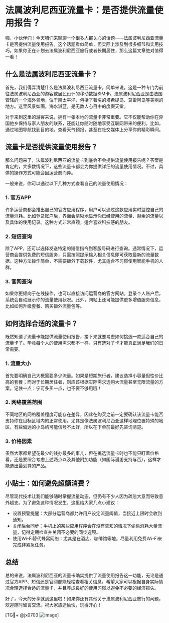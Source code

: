 # 法属波利尼西亚流量卡：是否提供流量使用报告？

嗨，小伙伴们！今天咱们来聊聊一个很多人都关心的话题——法属波利尼西亚流量卡是否提供流量使用报告。这个话题看似简单，但实际上涉及到很多细节和实用技巧。如果你正在计划去法属波利尼西亚旅行或者长期居住，那么这篇文章绝对值得一看！

## 什么是法属波利尼西亚流量卡？

首先，我们得弄清楚什么是法属波利尼西亚流量卡。简单来说，这是一种专门为前往法属波利尼西亚的游客或居民设计的移动数据SIM卡。法属波利尼西亚是由法国管辖的一个海外领地，位于南太平洋，包括了著名的塔希提岛、莫雷阿岛等美丽的地方。这里风景如画，海水湛蓝，是无数人心目中的度假天堂。

对于来到这里的游客来说，拥有一张本地的流量卡非常重要。它不仅能帮助你在异国他乡保持与家人朋友的联系，还能让你随时随地享受互联网带来的便利。比如，通过地图导航找到目的地，查看天气预报，甚至在社交媒体上分享你的精彩瞬间。

## 流量卡是否提供流量使用报告？

那么问题来了，法属波利尼西亚的流量卡到底会不会提供流量使用报告呢？答案是肯定的，大多数情况下，这些流量卡都会为你提供详细的流量使用情况。不过，具体的操作方式可能会因运营商而异。

一般来说，你可以通过以下几种方式查看自己的流量使用情况：

### 1. 官方APP

许多运营商都会推出自己的官方应用程序，用户可以通过这款应用实时监控自己的流量消耗。比如登录账户后，界面会清晰地显示你已经使用的流量、剩余的流量以及具体的使用记录。这种方式非常直观，适合喜欢科技感的朋友。

### 2. 短信查询

除了APP，还可以选择发送特定的短信指令到客服号码进行查询。通常情况下，运营商会提供免费的短信服务，只需按照提示输入相关信息即可获取最新的流量数据。这种方法操作简单，不需要额外下载软件，尤其适合不习惯使用智能手机的人群。

### 3. 官网查询

如果你更倾向于在线操作，也可以直接访问运营商的官方网站。登录个人账户后，系统会自动展示你的流量使用状况。此外，网站上还可能提供更多增值服务信息，比如如何升级套餐、购买额外流量包等。

## 如何选择合适的流量卡？

既然知道了流量卡能提供流量使用报告，接下来就要考虑如何挑选一款适合自己的流量卡了。毕竟每个人的使用需求都不一样，只有选对了卡才能真正满足我们的日常需要。

### 1. 流量大小

首先要明确自己大概需要多少流量。如果是短期旅行者，建议选择小容量但性价比高的套餐；而对于长期居住者，则应该根据实际需求选购大流量甚至无限流量的方案。记住一点：宁可多买一点，也不要不够用哦！

### 2. 网络覆盖范围

不同地区的网络覆盖程度可能存在差异，因此在购买之前一定要确认该流量卡能否支持你在目标区域内的正常使用。尤其是像法属波利尼西亚这样地理位置特殊的地区，有些偏远的小岛屿可能信号不太好，所以在下单前最好先咨询清楚。

### 3. 价格因素

虽然大家都希望花最少的钱办最多的事儿，但在挑选流量卡时也不能只盯着价格看。还是要综合考虑上述两点以及其他附加功能（如国际漫游支持与否），这样才能选出最划算的产品。

## 小贴士：如何避免超额消费？

尽管现代技术让我们能够随时掌握流量动态，但仍有不少人因为疏忽大意而导致意外超支。为了避免这种情况发生，这里给大家几点小建议：

- 设置预警提醒：大部分运营商都允许用户设定流量阈值，当接近上限时会收到通知。
- 关闭后台同步：手机上的某些应用程序会在没有告知的情况下偷偷消耗大量流量，记得定期检查并关闭不必要的同步选项。
- 使用Wi-Fi替代蜂窝网络：尤其是在酒店、咖啡馆等地，尽量利用免费Wi-Fi来完成非紧急任务。

## 总结

总的来说，法属波利尼西亚的流量卡确实提供了流量使用报告这一功能，无论是通过官方APP、短信还是官网都能轻松查看相关信息。希望大家可以根据自身实际情况合理选择合适的流量卡，并且养成良好的使用习惯以避免不必要的经济损失。

好了，今天的分享就到这里啦！如果你还有其他关于法属波利尼西亚旅行的问题，欢迎随时留言交流。祝大家旅途愉快，玩得开心！

[TG💪+ @jx0703 ![Image](https://github.com/user-attachments/assets/dbca1d08-cadb-493c-b0ec-ad6f7a83f270)]